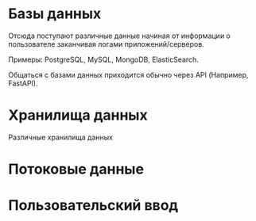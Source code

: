 # Базы данных

Отсюда поступают различные данные начиная от информации о пользователе заканчивая логами приложений/серверов.

Примеры: PostgreSQL, MySQL, MongoDB, ElasticSearch.

Общаться с базами данных приходится обычно через API (Например, FastAPI).

# Хранилища данных

Различные хранилища данных 

# Потоковые данные

# Пользовательский ввод